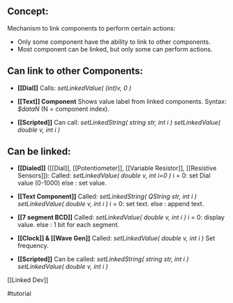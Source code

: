 ## Concept:
Mechanism to link components to perform certain actions:
- Only some component have the ability to link to other components.
- Most component can be linked, but only some can perform actions.

## Can link to other Components:
- **[[Dial]]**
    Calls: 
    *setLinkedValue( (int)v, 0 )*

- **[[Text]] Component**
    Shows value label from linked components.
    Syntax: *$dataN*   (N = component index).

- **[[Scripted]]**
    Can call:
    *setLinkedString( string str, int i )*
    *setLinkedValue( double v, int i )*

## Can be linked:
- **[[Dialed]]** ([[Dial]], [[Potentiometer]], [[Variable Resistor]], [[Resistive Sensors]]):
    Called:
    *setLinkedValue( double v, int i=0 )*
    i = 0: set Dial value (0-1000)
    else : set value.

- **[[Text Component]]**
    Called:
    *setLinkedString( QString str, int i )*
    *setLinkedValue( double v, int i )*
    i = 0: set text.
    else : append text.

- **[[7 segment BCD]]**
    Called:
    *setLinkedValue( double v, int i )*
    i = 0: display value.
    else : 1 bit for each segment.

- **[[Clock]] & [[Wave Gen]]**
    Called:
    *setLinkedValue( double v, int i )*
    Set frequency.

- **[[Scripted]]**
    Can be called:
    *setLinkedString( string str, int i )*
    *setLinkedValue( double v, int i )*

[[Linked Dev]]


#tutorial